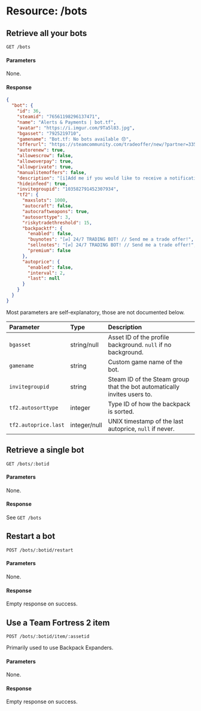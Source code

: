 # Resource: /bots

## Retrieve all your bots
```http
GET /bots
```

#### Parameters
None.

#### Response
```json
{
  "bot": {
    "id": 36,
    "steamid": "76561198296137471",
    "name": "Alerts & Payments | bot.tf",
    "avatar": "https://i.imgur.com/9Ta5l83.jpg",
    "bgasset": "7925219710",
    "gamename": "Bot.tf: No bots available 😞",
    "offerurl": "https://steamcommunity.com/tradeoffer/new/?partner=335871743&token=rUHP_4eI",
    "autorenew": true,
    "allowescrow": false,
    "allowoverpay": true,
    "allowprivate": true,
    "manualitemoffers": false,
    "description": "[i]Add me if you would like to receive a notification whenever Bot.tf has bots available![/i]\r\n\r\nThis bot [b][u]NEVER[/u][/b] sends you a trade offer taking items from you! :2016snocone:",
    "hideinfeed": true,
    "invitegroupid": "103582791452307934",
    "tf2": {
      "maxslots": 1000,
      "autocraft": false,
      "autocraftweapons": true,
      "autosorttype": 3,
      "riskytradethreshold": 15,
      "backpacktf": {
        "enabled": false,
        "buynotes": "[⇄] 24/7 TRADING BOT! // Send me a trade offer!",
        "sellnotes": "[⇄] 24/7 TRADING BOT! // Send me a trade offer!",
        "premium": false
      },
      "autoprice": {
        "enabled": false,
        "interval": 2,
        "last": null
      }
    }
  }
}
```

Most parameters are self-explanatory, those are not documented below.

| Parameter | Type | Description |
|:-----------|:---------|:---------|
| `bgasset` | string/null | Asset ID of the profile background. `null` if no background. |
| `gamename` | string | Custom game name of the bot. |
| `invitegroupid` | string | Steam ID of the Steam group that the bot automatically invites users to. |
| `tf2.autosorttype` | integer | Type ID of how the backpack is sorted. |
| `tf2.autoprice.last` | integer/null | UNIX timestamp of the last autoprice, `null` if never. |

## Retrieve a single bot
```http
GET /bots/:botid
```

#### Parameters
None.

#### Response
See `GET /bots`

## Restart a bot
```http
POST /bots/:botid/restart
```

#### Parameters
None.

#### Response
Empty response on success.

## Use a Team Fortress 2 item
```http
POST /bots/:botid/item/:assetid
```
Primarily used to use Backpack Expanders.

#### Parameters
None.

#### Response
Empty response on success.
